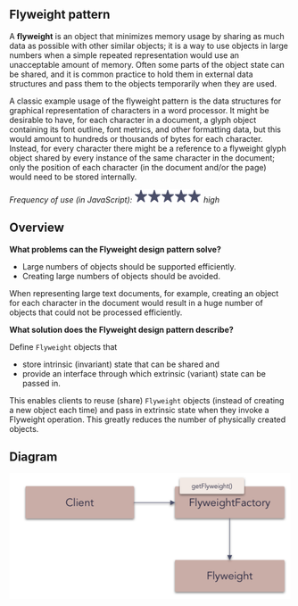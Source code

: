 ## Flyweight pattern

A **flyweight** is an object that minimizes memory usage by sharing as much data as possible with other similar objects; it is a way to use objects in large numbers when a simple repeated representation would use an unacceptable amount of memory. Often some parts of the object state can be shared, and it is common practice to hold them in external data structures and pass them to the objects temporarily when they are used.

A classic example usage of the flyweight pattern is the data structures for graphical representation of characters in a word processor. It might be desirable to have, for each character in a document, a glyph object containing its font outline, font metrics, and other formatting data, but this would amount to hundreds or thousands of bytes for each character. Instead, for every character there might be a reference to a flyweight glyph object shared by every instance of the same character in the document; only the position of each character (in the document and/or the page) would need to be stored internally.

_Frequency of use (in JavaScript): ![high](../../assets/frequency/high.png) high_

## Overview

**What problems can the Flyweight design pattern solve?**

- Large numbers of objects should be supported efficiently.
- Creating large numbers of objects should be avoided.

When representing large text documents, for example, creating an object for each character in the document would result in a huge number of objects that could not be processed efficiently.

**What solution does the Flyweight design pattern describe?**

Define `Flyweight` objects that

- store intrinsic (invariant) state that can be shared and
- provide an interface through which extrinsic (variant) state can be passed in.

This enables clients to reuse (share) `Flyweight` objects (instead of creating a new object each time) and pass in extrinsic state when they invoke a Flyweight operation.
This greatly reduces the number of physically created objects.

## Diagram

![decorator pattern](../../assets/diagrams/flyweight.png)
